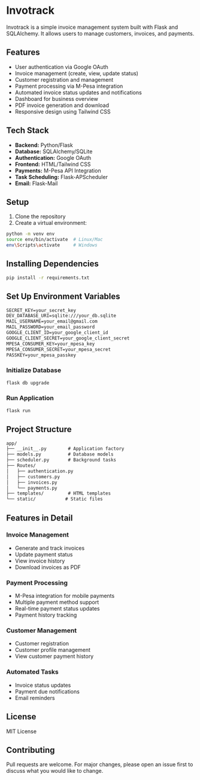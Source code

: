 # Invotrack

Invotrack is a simple invoice management system built with Flask and SQLAlchemy. It allows users to manage customers, invoices, and payments.

## Features

- User authentication via Google OAuth
- Invoice management (create, view, update status)
- Customer registration and management  
- Payment processing via M-Pesa integration
- Automated invoice status updates and notifications
- Dashboard for business overview
- PDF invoice generation and download
- Responsive design using Tailwind CSS

## Tech Stack

- **Backend:** Python/Flask
- **Database:** SQLAlchemy/SQLite 
- **Authentication:** Google OAuth
- **Frontend:** HTML/Tailwind CSS
- **Payments:** M-Pesa API Integration
- **Task Scheduling:** Flask-APScheduler
- **Email:** Flask-Mail

## Setup

1. Clone the repository
2. Create a virtual environment:

```bash
python -m venv env
source env/bin/activate  # Linux/Mac
env\Scripts\activate     # Windows
```

## Installing Dependencies

```bash
pip install -r requirements.txt
```

## Set Up Environment Variables

```markdown
SECRET_KEY=your_secret_key
DEV_DATABASE_URI=sqlite:///your_db.sqlite
MAIL_USERNAME=your_email@gmail.com
MAIL_PASSWORD=your_email_password
GOOGLE_CLIENT_ID=your_google_client_id
GOOGLE_CLIENT_SECRET=your_google_client_secret
MPESA_CONSUMER_KEY=your_mpesa_key
MPESA_CONSUMER_SECRET=your_mpesa_secret
PASSKEY=your_mpesa_passkey
```

### Initialize Database

```bash
flask db upgrade
```

### Run Application

```bash
flask run
```

## Project Structure

```markdown
app/
├── __init__.py        # Application factory
├── models.py          # Database models
├── scheduler.py       # Background tasks
├── Routes/           
│   ├── authentication.py
│   ├── customers.py
│   ├── invoices.py
│   └── payments.py
├── templates/         # HTML templates
└── static/           # Static files
```

## Features in Detail

### Invoice Management

- Generate and track invoices
- Update payment status
- View invoice history
- Download invoices as PDF

### Payment Processing

- M-Pesa integration for mobile payments
- Multiple payment method support
- Real-time payment status updates
- Payment history tracking

### Customer Management

- Customer registration
- Customer profile management
- View customer payment history

### Automated Tasks

- Invoice status updates
- Payment due notifications
- Email reminders

## License

MIT License

## Contributing

Pull requests are welcome. For major changes, please open an issue first to discuss what you would like to change.
